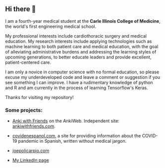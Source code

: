 ## Hi there 👋

I am a fourth-year medical student at the **Carle Illinois College of Medicine**,
the world's first engineering medical school.

My professional interests include cardiothoracic surgery and medical education.
My research interests include applying technologies such as machine learning 
to both patient care and medical education, with the goal of alleviating administrative
burdens and addressing the learning styles of upcoming generations, to better educate leaders
and provide excellent, patient-centered care.

I am only a novice in computer science with no formal education, so please excuse my
underdeveloped code and leave a comment or suggestion if you see something I can improve.
I have a rudimentary knowledge of python and R and am currently in the process of learning 
Tensorflow's Keras.

Thanks for visiting my repository!

### Some projects:

- [Anki with Friends](https://ankiweb.net/shared/info/613520216) on the AnkiWeb. 
Independent site: [ankiwithfriends.com](https://ankiwithfriends.com/).
  
- [covidenespanol.com](http://www.covidenespanol.com/), a site for providing
information about the COVID-19 pandemic in Spanish, written without medical jargon.

- [joepolicarpio.com](https://joepolicarpio.com/)

- [My LinkedIn page](https://www.linkedin.com/in/joseph-policarpio)

<!--
**jopeo/jopeo** is a ✨ _special_ ✨ repository because its `README.md` (this file) appears on your GitHub profile.
Here are some ideas to get you started:
⚡
- 🔭 I’m currently working on ...
- 🌱 I’m currently learning ...
- 👯 I’m looking to collaborate on ...
- 🤔 I’m looking for help with ...
- 💬 Ask me about ...
- 📫 How to reach me: ...
- 😄 Pronouns: ...
- ⚡ Fun fact: ...
-->
